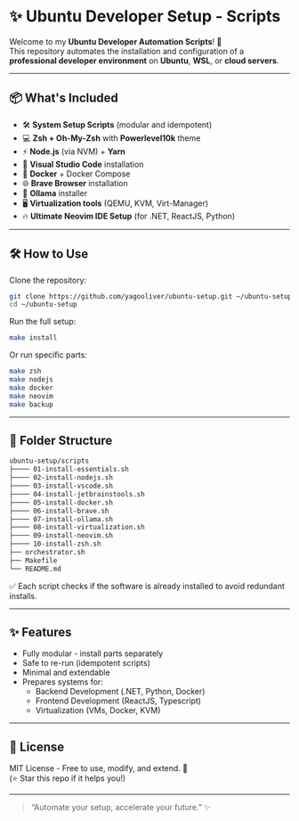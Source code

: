# ✨ Ubuntu Developer Setup - Scripts

Welcome to my **Ubuntu Developer Automation Scripts**! 🚀  
This repository automates the installation and configuration of a **professional developer environment** on **Ubuntu**, **WSL**, or **cloud servers**.

---

## 📦 What's Included

- 🛠️ **System Setup Scripts** (modular and idempotent)
- 💻 **Zsh + Oh-My-Zsh** with **Powerlevel10k** theme
- ⚡ **Node.js** (via NVM) + **Yarn**
- 📝 **Visual Studio Code** installation
- 🐳 **Docker** + Docker Compose
- 🌐 **Brave Browser** installation
- 🧠 **Ollama** installer
- 🖥️ **Virtualization tools** (QEMU, KVM, Virt-Manager)
- 🔥 **Ultimate Neovim IDE Setup** (for .NET, ReactJS, Python)

---

## 🛠️ How to Use

Clone the repository:

```bash
git clone https://github.com/yagooliver/ubuntu-setup.git ~/ubuntu-setup
cd ~/ubuntu-setup
```

Run the full setup:

```bash
make install
```

Or run specific parts:

```bash
make zsh
make nodejs
make docker
make neovim
make backup
```

---

## 👤 Folder Structure

```bash
ubuntu-setup/scripts
├──── 01-install-essentials.sh
├──── 02-install-nodejs.sh
├──── 03-install-vscode.sh
├──── 04-install-jetbrainstools.sh
├──── 05-install-docker.sh
├──── 06-install-brave.sh
├──── 07-install-ollama.sh
├──── 08-install-virtualization.sh
├──── 09-install-neovim.sh
├──── 10-install-zsh.sh
├── orchestrator.sh
├── Makefile
└── README.md
```

✅ Each script checks if the software is already installed to avoid redundant installs.

---

## ✨ Features

- Fully modular - install parts separately
- Safe to re-run (idempotent scripts)
- Minimal and extendable
- Prepares systems for:
  - Backend Development (.NET, Python, Docker)
  - Frontend Development (ReactJS, Typescript)
  - Virtualization (VMs, Docker, KVM)

---

## 📜 License

MIT License - Free to use, modify, and extend. 🚀  
(⭐ Star this repo if it helps you!)

---
> “Automate your setup, accelerate your future.” ✨

